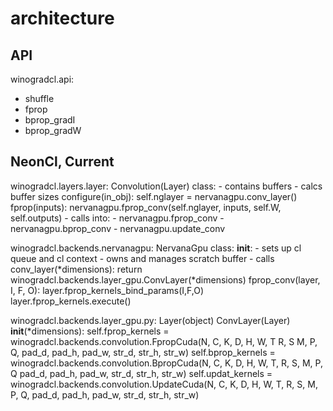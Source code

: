 # architecture

## API

winogradcl.api:
  - shuffle
  - fprop
  - bprop_gradI
  - bprop_gradW

## NeonCl, Current

winogradcl.layers.layer:
    Convolution(Layer) class:
       - contains buffers
       - calcs buffer sizes
       configure(in_obj):
          self.nglayer = nervanagpu.conv_layer()
       fprop(inputs):
          nervanagpu.fprop_conv(self.nglayer, inputs, self.W, self.outputs)
       - calls into:
          - nervanagpu.fprop_conv
          - nervanagpu.bprop_conv
          - nervanagpu.update_conv

winogradcl.backends.nervanagpu:
    NervanaGpu class:
      __init__:
       - sets up cl queue and cl context
       - owns and manages scratch buffer
       - calls 
      conv_layer(*dimensions):
         return winogradcl.backends.layer_gpu.ConvLayer(*dimensions)
      fprop_conv(layer, I, F, O):
         layer.fprop_kernels_bind_params(I,F,O)
         layer.fprop_kernels.execute()

winogradcl.backends.layer_gpu.py:
   Layer(object)
   ConvLayer(Layer)
      __init__(*dimensions):
         self.fprop_kernels = winogradcl.backends.convolution.FpropCuda(N, C, K, D, H, W, T R, S M, P, Q,
                       pad_d, pad_h, pad_w, str_d, str_h, str_w)
         self.bprop_kernels = winogradcl.backends.convolution.BpropCuda(N, C, K, D, H, W, T, R, S, M, P, Q
                       pad_d, pad_h, pad_w, str_d, str_h, str_w)
         self.updat_kernels = winogradcl.backends.convolution.UpdateCuda(N, C, K, D, H, W, T, R, S, M, P, Q,
                       pad_d, pad_h, pad_w, str_d, str_h, str_w)


